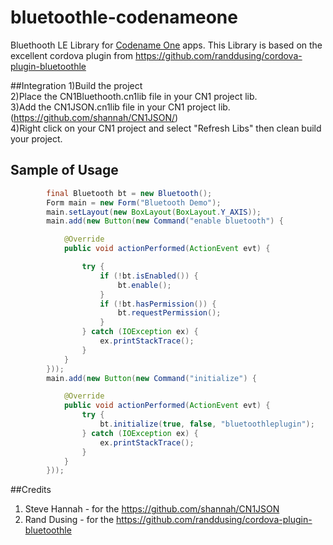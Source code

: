 # bluetoothle-codenameone
Bluethooth LE Library for [Codename One](https://github.com/codenameone/CodenameOne) apps.
This Library is based on the excellent cordova plugin from https://github.com/randdusing/cordova-plugin-bluetoothle

##Integration
1)Build the project <br/>
2)Place the CN1Bluethooth.cn1lib file in your CN1 project lib. <br/>
3)Add the CN1JSON.cn1lib file in your CN1 project lib. (https://github.com/shannah/CN1JSON/) <br/> 
4)Right click on your CN1 project and select "Refresh Libs" then clean build your project.

## Sample of Usage

```java
        final Bluetooth bt = new Bluetooth();
        Form main = new Form("Bluetooth Demo");
        main.setLayout(new BoxLayout(BoxLayout.Y_AXIS));
        main.add(new Button(new Command("enable bluetooth") {

            @Override
            public void actionPerformed(ActionEvent evt) {

                try {
                    if (!bt.isEnabled()) {
                        bt.enable();
                    }
                    if (!bt.hasPermission()) {
                        bt.requestPermission();
                    }
                } catch (IOException ex) {
                    ex.printStackTrace();
                }
            }
        }));
        main.add(new Button(new Command("initialize") {

            @Override
            public void actionPerformed(ActionEvent evt) {
                try {
                    bt.initialize(true, false, "bluetoothleplugin");
                } catch (IOException ex) {
                    ex.printStackTrace();
                }
            }
        }));
```

##Credits
1. Steve Hannah - for the https://github.com/shannah/CN1JSON
2. Rand Dusing - for the https://github.com/randdusing/cordova-plugin-bluetoothle
